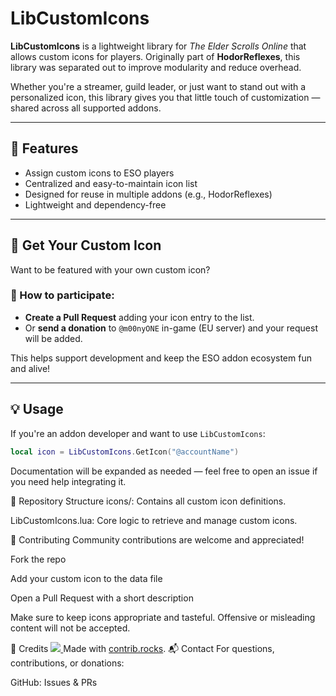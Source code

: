 # LibCustomIcons

**LibCustomIcons** is a lightweight library for *The Elder Scrolls Online* that allows custom icons for players. Originally part of **HodorReflexes**, this library was separated out to improve modularity and reduce overhead.

Whether you're a streamer, guild leader, or just want to stand out with a personalized icon, this library gives you that little touch of customization — shared across all supported addons.

---

## 🔧 Features

- Assign custom icons to ESO players
- Centralized and easy-to-maintain icon list
- Designed for reuse in multiple addons (e.g., HodorReflexes)
- Lightweight and dependency-free

---

## 🎉 Get Your Custom Icon

Want to be featured with your own custom icon?

### 📝 How to participate:
- **Create a Pull Request** adding your icon entry to the list.
- Or **send a donation** to `@m00nyONE` in-game (EU server) and your request will be added.

This helps support development and keep the ESO addon ecosystem fun and alive!

---

## 💡 Usage

If you're an addon developer and want to use `LibCustomIcons`:

```lua
local icon = LibCustomIcons.GetIcon("@accountName")
```
Documentation will be expanded as needed — feel free to open an issue if you need help integrating it.

📁 Repository Structure
icons/: Contains all custom icon definitions.

LibCustomIcons.lua: Core logic to retrieve and manage custom icons.

🤝 Contributing
Community contributions are welcome and appreciated!

Fork the repo

Add your custom icon to the data file

Open a Pull Request with a short description

Make sure to keep icons appropriate and tasteful. Offensive or misleading content will not be accepted.

🙏 Credits
<a href="https://github.com/m00nyONE/LibCustomIcons/graphs/contributors">
<img src="https://contrib.rocks/image?repo=m00nyONE/LibCustomIcons" />
</a>
Made with [contrib.rocks](https://contrib.rocks).
📬 Contact
For questions, contributions, or donations:

GitHub: Issues & PRs